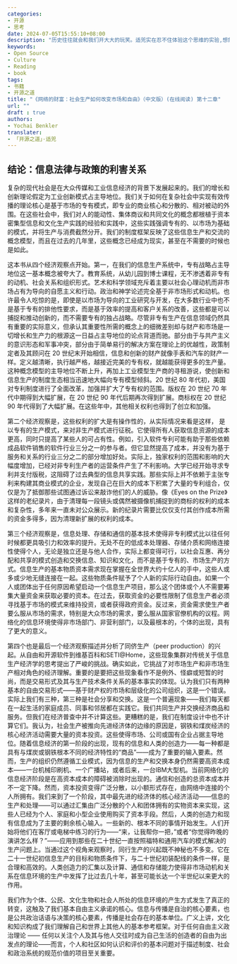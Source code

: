 ```yaml
---
categories:
- 开源
- 思考
date: 2024-07-05T15:55:10+08:00
description: "历史往往就会和我们开大大的玩笑。适兕实在忍不住体验这个思维的实验,想象虚拟的历史，于是尝试花几个月的时间翻译。Enjoy！Happy Reading～"
keywords:
- Open Source
- Culture
- Reading
- book
tags:
- 书籍
- 开源之道
title: "《网络的财富：社会生产如何改变市场和自由》（中文版）(在线阅读) 第十二章"
url: ""
draft : true
authors:
- Yochai Benkler
translater:
- 「开源之道」·适兕
---
```


## 结论：信息法律与政策的利害关系

复杂的现代社会是在大众传媒和工业信息经济的背景下发展起来的。我们的增长和创新理论假定为工业创新模式占主导地位。我们关于如何在复杂社会中实现有效传播的理论核心是基于市场的专有模式，即专业的商业核心和分散的、相对被动的外围。在这些社会中，我们对人的能动性、集体商议和共同文化的概念都根植于资本密集型信息和文化生产实践的经验和实践中，这些实践强调专有的、以市场为基础的模式，并将生产与消费截然分开。我们的制度框架反映了这些信息生产和交流的概念模型，而且在过去的几年里，这些概念已经成为现实，甚至在不需要的时候也是如此。

这本书从四个经济观察点开始。第一，在我们的信息生产系统中，专有战略占主导地位这一基本概念被夸大了。教育系统，从幼儿园到博士课程，无不渗透着非专有的动机、社会关系和组织形式。艺术和科学领域充斥着主要以社会心理动机而非市场占有为导向的自愿主义和行动。政治和神学论述完全基于非市场形式和动机。也许最令人吃惊的是，即使是以市场为导向的工业研究与开发，在大多数行业中也不是基于专有的排他性要求，而是基于效率的提高和客户关系的改善，这些都是可以捕捉和推动创新的，而不需要专有的独占战略。尽管非专有生产在信息领域仍然具有重要的实际意义，但承认其重要性所需的概念上的细微差别却与财产和市场是一切增长和生产力的根源这一日益占主导地位的论点背道而驰。部分由于与共产主义的意识形态和军事冲突，部分由于简单易行的解决方案在理论上的优越性，政策制定者及其顾问在 20 世纪末开始相信，信息和创新的财产就像手表和汽车的财产一样。定义越清晰，执行越严格，越接近完美的专有权，就越能获得更多的生产量。这种概念模型的主导地位不断上升，再加上工业模型生产商的寻租游说，使创新和信息生产的制度生态相当迅速地大幅向专有模型倾斜。20 世纪 80 年代初，美国对专利制度进行了全面改革，加强并扩大了专有权的范围。版权在 20 世纪 70 年代中期得到大幅扩展，在 20 世纪 90 年代后期再次得到扩展。商标权在 20 世纪 90 年代得到了大幅扩展。在这些年中，其他相关权利也得到了创立和加强。

第二个经济观察是，这些权利的扩大是有操作性的，从实际情况来看是这样， 是以专有的生产模式，来对非生产模式进行征税。它使得所有人获取信息资源的成本更高，同时只提高了某些人的可占有性。例如，引入软件专利可能有助于那些依赖成品软件销售的软件行业三分之一的参与者。但它显然提高了成本，并没有为基于服务和关系的行业三分之二的部分增加好处。实际上，独家权利的范围和影响的大幅度增加，已经对非专利生产者的运营条件产生了不利影响。大学已经开始寻求专利并支付版税，这阻碍了过去典型的信息共享实践。那些实际上并不依赖于主张专利来构建其商业模式的企业，发现自己在巨大的成本下积累了大量的专利组合，仅仅是为了抵御那些试图通过诉讼来敲诈他们的人的威胁。像《Eyes on the Prize》这样的老纪录片，由于清理每一段镜头或偶然被摄像机捕捉到的商标的权利的成本和复杂性，多年来一直未对公众展示。新的纪录片需要比仅仅支付其创作成本所需的资金多得多，因为清理新扩展的权利的成本。

第三个经济观察是，信息处理、存储和通信的基本技术使得非专利模式比以往任何时候都更具吸引力和效率的提升。无处不在的低成本处理器、存储介质和网络连接性使得个人，无论是独立还是与他人合作，实际上都变得可行，以社会互惠、再分配和共享的模式创造和交换信息、知识和文化，而不是基于专有的、市场生产的方式。信息生产的基本物质资本需求现在掌握在全世界大约十亿人的手中，这些人或多或少地无缝连接在一起。这些物质条件赋予了个人新的实际行动自由。如果一个人或团体出于任何原因希望启动一个信息生产项目，那么这个团体或个人不需要筹集大量资金来获取必要的资本。在过去，获取资金的必要性限制了信息生产者必须寻找基于市场的模式来维持投资，或者获得政府资金。反过来，资金需求使生产者要么服从市场的需求，特别是大众市场的需求，要么服从国家官僚机构的议程。网络化的信息环境使得非市场部门、非营利部门，以及最根本的，个体的出现，具有了更大的意义。

第四个也是最后一个经济观察描述并分析了同侪生产（peer production）的兴起。从自由和开源软件到维基百科和SETI@Home，这些现象集群对传统关于信息生产经济学的思考提出了严峻的挑战。确实如此，它挑战了对市场生产和非市场生产相对角色的经济理解。重要的是要把这些现象看作不是例外、怪癖或短暂的时尚，而是交易形式及其与生产技术条件关系的基本事实的体现。认为我们只有两种基本的自由交易形式——基于财产权的市场和层级化的公司组织，这是一个错误。实际上我们有三种，第三种是社会分享和交换。这是一个普遍现象——我们每天都在一起生活的家庭成员、同事和邻居都在实践它。我们共同生产并交换经济商品和服务。但我们在经济普查中并不计算这些。更糟糕的是，我们在制度设计中也不计算它们。我认为，社会生产被推向先进经济体的边缘的原因是，钢铁和煤炭经济的核心经济活动需要大量的资本投资。这些使得市场、公司或国有企业占据主导地位。随着信息经济的第一阶段的出现，现有的信息和人类的创造力——每一种都是具有与煤炭或钢铁根本不同的经济特性的“商品”——成为了重要的输入要素。然而，生产的组织仍然遵循工业模式，因为信息的生产和交换本身仍然需要高资本成本——一台机械印刷机、一个广播站，或者后来，一台IBM大型机。当前网络化的信息经济阶段是在高资本成本的障碍被消除时出现的。通信和创造的总资本成本并不一定下降。然而，资本投资变得广泛分散，以小额形式存在，由网络中连接的个人所拥有。我们来到了一个阶段，其中最先进的经济体的核心经济活动——信息的生产和处理——可以通过汇集由广泛分散的个人和团体拥有的实物资本来实现，这些人已经为个人、家庭和小型企业使用购买了资本手段。然后，人类的创造力和现有信息成为了主要的剩余核心输入。一些新的、根本不同的事情开始发生。人们开始将他们在客厅或电梯中练习的行为——“来，让我帮你一把，”或者“你觉得昨晚的演讲怎么样？”——应用到那些在二十世纪一直按照福特和通用汽车的模式解决的生产问题上。当通过这个视角来观察时，同行生产的兴起既不神秘也不多变。它在二十一世纪初信息生产的目标和物质条件下，与二十世纪初装配线的条件一样，是合理和高效的。人类创造力的汇集以及计算、通信和存储能力使得非市场动机和关系在信息环境的生产中发挥了比过去几十年，甚至可能长达一个半世纪以来更大的作用。

我们作为个体、公民、文化生物和社会人所处的信息环境的产生方式发生了真正的转变，这触及了我们基本自由主义承诺的核心。信息与传播是自治的核心要素，也是公共政治话语与决策的核心要素，传播是社会存在的基本单位。广义上讲，文化和知识构成了我们理解自己和世界上其他人的基本参考框架。对于任何自由主义政治理论 —— 任何以关注个人及其与他人交往时成为自己生活的创造者的自由为出发点的理论——而言，个人和社区如何认识和评价的基本问题对于描述制度、社会和政治系统的规范价值的项目至关重要。

